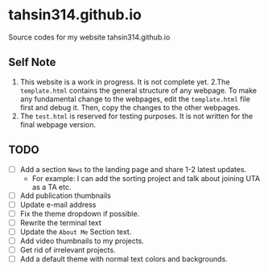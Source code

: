 # tahsin314.github.io

Source codes for my website tahsin314.github.io

## Self Note

1. This website is a work in progress. It is not complete yet.
2.The `template.html` contains the general structure of any webpage. To make any fundamental change to the webpages, edit the `template.html` file first and debug it. Then, copy the changes to the other webpages.
3. The `test.html` is reserved for testing purposes. It is not written for the final webpage version. 


## TODO

- [ ] Add a section `News` to the landing page and share 1-2 latest updates.
	- For example: I can add the sorting project and talk about joining UTA as a TA etc.
- [ ] Add publication thumbnails
- [ ] Update e-mail address
- [ ] Fix the theme dropdown if possible.
- [ ] Rewrite the terminal text
- [ ] Update the `About Me` Section text.
- [ ] Add video thumbnails to my projects.
- [ ] Get rid of irrelevant projects.
- [ ] Add a default theme with normal text colors and backgrounds. 